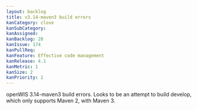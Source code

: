 ```yaml
---
layout: backlog
title: v3.14-maven3 build errors
kanCategory: close
kanSubCategory:
kanAssigned:
kanBacklog: 28
kanIssue: 174
kanPullReq:
kanFeature: Effective code management
kanRelease: 4.1
kanMetric: 1
kanSize: 2
kanPriority: 1
---
```

openWIS 3.14-maven3 build errors. Looks to be an attempt to build develop, which only supports Maven 2, with Maven 3.
